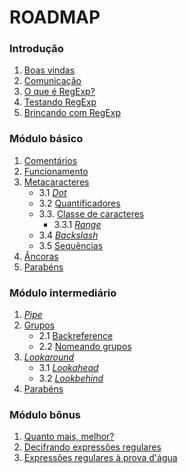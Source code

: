 # ROADMAP

### Introdução
1. [Boas vindas](introduction/README.md)
2. [Comunicação](introduction/communication.md)
3. [O que é RegExp?](introduction/regex.md)
4. [Testando RegExp](introduction/testing.md)
5. [Brincando com RegExp](introduction/playing.md)

### Módulo básico
1. [Comentários](basic/comments.md)
2. [Funcionamento](basic/operation.md)
3. [Metacaracteres](basic/metacharacters/README.md)
    - 3.1 [*Dot*](basic/metacharacters/dot.md)
    - 3.2 [Quantificadores](basic/metacharacters/quantifiers.md)
    - 3.3. [Classe de caracteres](basic/metacharacters/classes.md)
        - 3.3.1 [*Range*](basic/metacharacters/range.md)
    - 3.4 [*Backslash*](basic/metacharacters/backslash.md)
    - 3.5 [Sequências](basic/metacharacters/sequences.md)
4. [Âncoras](basic/anchors.md)
5. [Parabéns](basic/congratulations.md)

### Módulo intermediário
1. [*Pipe*](intermediary/pipe.md)
2. [Grupos](intermediary/groups/README.md)
    - 2.1 [Backreference](intermediary/groups/backreference.md)
    - 2.2 [Nomeando grupos](intermediary/groups/named.md)
3. [*Lookaround*](intermediary/lookaround.md)
    - 3.1 [*Lookahead*](intermediary/lookahead.md)
    - 3.2 [*Lookbehind*](intermediary/lookbehind.md)
4. [Parabéns](intermediary/congratulations.md)

### Módulo bônus
1. [Quanto mais, melhor?](bonus/README.md)
2. [Decifrando expressões regulares](bonus/reading.md)
3. [Expressões regulares à prova d'água](bonus/water.md)
